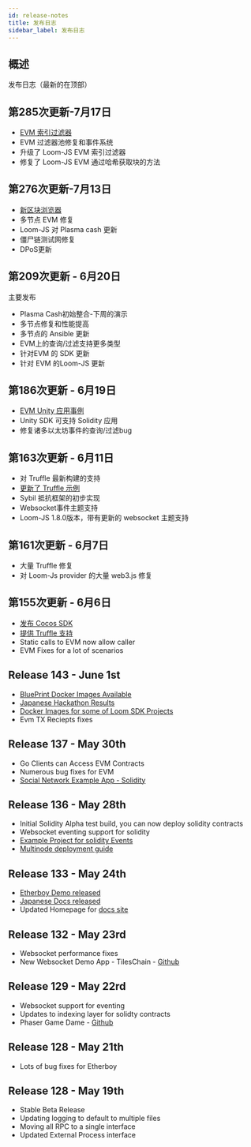```yaml
---
id: release-notes
title: 发布日志
sidebar_label: 发布日志
---
```

## 概述

发布日志（最新的在顶部）

## 第285次更新-7月17日

* [EVM 索引过滤器](https://loomx.io/developers/docs/en/web3js-event-filters.html)
* EVM 过滤器池修复和事件系统
* 升级了 Loom-JS EVM 索引过滤器
* 修复了 Loom-JS EVM 通过哈希获取块的方法

## 第276次更新-7月13日

* [新区块浏览器](block-explorer-tutorial.html)
* 多节点 EVM 修复 
* Loom-JS 对 Plasma cash 更新
* 僵尸链测试网修复
* DPoS更新

## 第209次更新 - 6月20日

主要发布

* Plasma Cash初始整合-下周的演示
* 多节点修复和性能提高
* 多节点的 Ansible 更新
* EVM上的查询/过滤支持更多类型 
* 针对EVM 的 SDK 更新 
* 针对 EVM 的Loom-JS 更新

## 第186次更新 - 6月19日

* [EVM Unity 应用事例](https://loomx.io/developers/docs/en/unity-sample-tiles-chain-evm.html)
* Unity SDK 可支持 Solidity 应用
* 修复诸多以太坊事件的查询/过滤bug

## 第163次更新 - 6月11日

* 对 Truffle 最新构建的支持
* [更新了 Truffle 示例](https://github.com/loomnetwork/loom-truffle-provider)
* Sybil 抵抗框架的初步实现
* Websocket事件主题支持 
* Loom-JS 1.8.0版本，带有更新的 websocket 主题支持

## 第161次更新 - 6月7日

* 大量 Truffle 修复
* 对 Loom-Js provider 的大量 web3.js 修复

## 第155次更新 - 6月6日

* [发布 Cocos SDK ](cocos-sdk-quickstart.html)
* [提供 Truffle 支持](truffle-deploy.html)
* Static calls to EVM now allow caller
* EVM Fixes for a lot of scenarios 

## Release 143 - June 1st

* [BluePrint Docker Images Available](docker-blueprint.html)
* [Japanese Hackathon Results](https://medium.com/loom-network/highlights-from-the-first-loom-unity-sdk-hackathon-tokyo-edition-6ed723747c19)
* [Docker Images for some of Loom SDK Projects](https://hub.docker.com/r/loomnetwork/)
* Evm TX Reciepts fixes 

## Release 137 - May 30th

* Go Clients can Access EVM Contracts
* Numerous bug fixes for EVM
* [Social Network Example App - Solidity](simple-social-network-example.html)

## Release 136 - May 28th

* Initial Solidity Alpha test build, you can now deploy solidity contracts
* Websocket eventing support for solidity 
* [Example Project for solidity Events](phaser-sdk-demo-web3-websocket.html)
* [Multinode deployment guide](multi-node-deployment.html)

## Release 133 - May 24th

* [Etherboy Demo released](https://loomx.io/developers/docs/en/etherboy-game.html)
* [Japanese Docs released](https://loomx.io/developers/ja)
* Updated Homepage for [docs site](https://loomx.io/developers/en/) 

## Release 132 - May 23rd

* Websocket performance fixes
* New Websocket Demo App - TilesChain - [Github](https://github.com/loomnetwork/tiles-chain) 

## Release 129 - May 22rd

* Websocket support for eventing
* Updates to indexing layer for solidty contracts
* Phaser Game Dame - [Github](https://github.com/loomnetwork/phaser-sdk-demo)

## Release 128 - May 21th

* Lots of bug fixes for Etherboy

## Release 128 - May 19th

* Stable Beta Release
* Updating logging to default to multiple files 
* Moving all RPC to a single interface
* Updated External Process interface